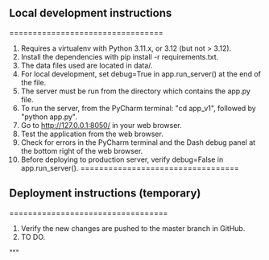 ## Local development instructions
=================================
1. Requires a virtualenv with Python 3.11.x, or 3.12 (but not > 3.12).
2. Install the dependencies with pip install -r requirements.txt.
3. The data files used are located in data/.
4. For local development, set debug=True in app.run_server() at the end of the file.
5. The server must be run from the directory which contains the app.py file.
6. To run the server, from the PyCharm terminal: "cd app_v1", followed by "python app.py".
7. Go to http://127.0.0.1:8050/ in your web browser.
8. Test the application from the web browser.
9. Check for errors in the PyCharm terminal and the Dash debug panel at the bottom right of the web browser.
10. Before deploying to production server, verify debug=False in app.run_server().
==================================

## Deployment instructions (temporary)
==================================
1. Verify the new changes are pushed to the master branch in GitHub.
2. TO DO.

"""
